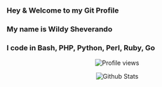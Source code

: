 ### Hey & Welcome to my Git Profile
### My name is Wildy Sheverando
### I code in Bash, PHP, Python, Perl, Ruby, Go

<div id="stats" align="center">

![Profile views](https://visitor-badge.glitch.me/badge?page_id=kuydev)
  
![Github Stats](https://github-readme-stats.vercel.app/api?username=kuydev&theme=blue-green&show_icons=true)

</div>
